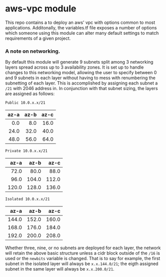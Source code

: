 # aws-vpc module

This repo contains a to deploy an aws' vpc with options common to most applications. Additonally, the variables.tf file exposes a number of options which someone using this module can alter many default settings to match requirements of a given project.

### A note on networking.

By default this module will generate 9 subnets split among 3 networking layers spread across up to 3 availability zones. It is set up to handle changes to this networking model, allowing the user to specify between 0 and 9 subnets in each layer without having to mess with renumbering the subnetting of each layer. This is accomplished by assigning each subnet a `/21` with 2046 address in. In conjunction with that subnet sizing, the layers are assigned as follows:

`Public 10.0.x.x/21`

|      az-a |      az-b |      az-c |
|----------:|----------:|----------:|
|       0.0 |       8.0 |      16.0 |
|      24.0 |      32.0 |      40.0 |
|      48.0 |      56.0 |      64.0 |

`Private 10.0.x.x/21`

|      az-a |      az-b |      az-c |
|----------:|----------:|----------:|
|      72.0 |      80.0 |      88.0 |
|      96.0 |     104.0 |     112.0 |
|     120.0 |     128.0 |     136.0 |

`Isolated 10.0.x.x/21`

|      az-a |      az-b |      az-c |
|----------:|----------:|----------:|
|     144.0 |     152.0 |     160.0 |
|     168.0 |     176.0 |     184.0 |
|     192.0 |     200.0 |     208.0 |

Whether three, nine, or no subnets are deployed for each layer, the network will retain the above basic structure unless a cidr block outside of the `/16` is used or the `newbits` variable is changed. That is to say for example, the first subnet in the isolated layer will always be `x.x.144.0/21`; the eigth assigned subnet in the same layer will always be `x.x.200.0/21`.